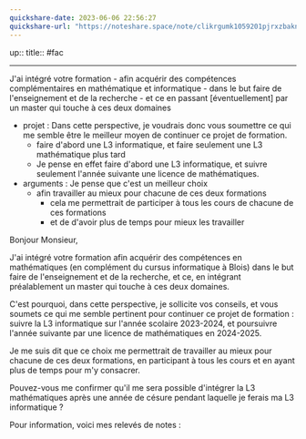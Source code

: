 ```yaml
---
quickshare-date: 2023-06-06 22:56:27
quickshare-url: "https://noteshare.space/note/clikrgumk1059201pjrxzbakn2#ZyKx159JOmO/MHdGXf0xYJhLZ0PeG1WzCsfVfoI0i1w"
---
```

up::
title::
#fac 

---



J'ai intégré votre formation 
     - afin acquérir des compétences complémentaires en mathématique et informatique
     - dans le but faire de l'enseignement et de la recherche
     - et ce en passant [éventuellement] par un master qui touche à ces deux domaines
 - projet : Dans cette perspective, je voudrais donc vous soumettre ce qui me semble être le meilleur moyen de continuer ce projet de formation.
     - faire d'abord une L3 informatique, et faire seulement une L3 mathématique plus tard
     - Je pense en effet faire d'abord une L3 informatique, et suivre seulement l'année suivante une licence de mathématiques.
 - arguments : Je pense que c'est un meilleur choix
     - afin travailler au mieux pour chacune de ces deux formations
         - cela me permettrait de participer à tous les cours de chacune de ces formations
         - et de d'avoir plus de temps pour mieux les travailler

Bonjour Monsieur,

J'ai intégré votre formation afin acquérir des compétences en mathématiques (en complément du cursus informatique à Blois) dans le but faire de l'enseignement et de la recherche, et ce, en intégrant préalablement un master qui touche à ces deux domaines.

C'est pourquoi, dans cette perspective, je sollicite vos conseils, et vous soumets ce qui me semble pertinent pour continuer ce projet de formation : suivre la L3 informatique sur l'année scolaire 2023-2024, et poursuivre l'année suivante par une licence de mathématiques en 2024-2025.

Je me suis dit que ce choix me permettrait de travailler au mieux pour chacune de ces deux formations, en participant à tous les cours et en ayant plus de temps pour m'y consacrer.

Pouvez-vous me confirmer qu'il me sera possible d'intégrer la L3 mathématiques après une année de césure pendant laquelle je ferais ma L3 informatique ?


Pour information, voici mes relevés de notes :
